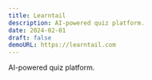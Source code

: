```yaml
---
title: Learntail
description: AI-powered quiz platform.
date: 2024-02-01
draft: false
demoURL: https://learntail.com
---
```


AI-powered quiz platform.

